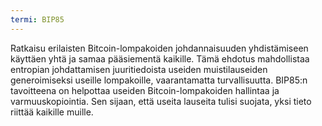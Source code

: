 ```yaml
---
termi: BIP85
---
```


Ratkaisu erilaisten Bitcoin-lompakoiden johdannaisuuden yhdistämiseen käyttäen yhtä ja samaa pääsiementä kaikille. Tämä ehdotus mahdollistaa entropian johdattamisen juuritiedoista useiden muistilauseiden generoimiseksi useille lompakoille, vaarantamatta turvallisuutta. BIP85:n tavoitteena on helpottaa useiden Bitcoin-lompakoiden hallintaa ja varmuuskopiointia. Sen sijaan, että useita lauseita tulisi suojata, yksi tieto riittää kaikille muille.